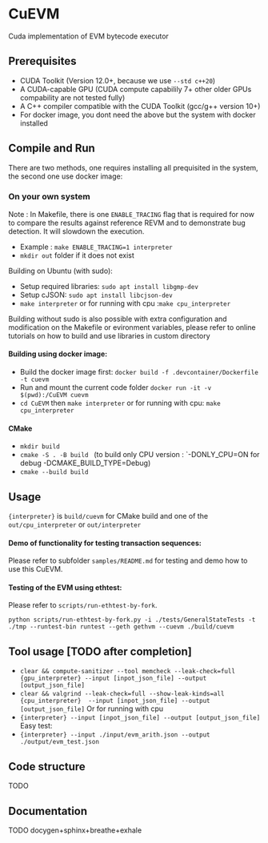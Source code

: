 # CuEVM
Cuda implementation of EVM bytecode executor

## Prerequisites
- CUDA Toolkit (Version 12.0+, because we use `--std c++20`)
- A CUDA-capable GPU (CUDA compute capabilily 7+ other older GPUs compability are not tested fully)
- A C++ compiler compatible with the CUDA Toolkit (gcc/g++ version 10+)
- For docker image, you dont need the above but the system with docker installed

## Compile and Run
There are two methods, one requires installing all prequisited in the system, the second one use docker image:

### On your own system

Note : In Makefile, there is one `ENABLE_TRACING` flag that is required for now to compare the results against reference REVM and to demonstrate bug detection. It will slowdown the execution.

* Example : `make ENABLE_TRACING=1 interpreter`
* `mkdir out` folder if it does not exist

Building on Ubuntu (with sudo):
* Setup required libraries: `sudo apt install libgmp-dev`
* Setup cJSON: `sudo apt install libcjson-dev`
* `make interpreter` or for running with cpu :`make cpu_interpreter`


Building without sudo is also possible with extra configuration and modification on the Makefile or evironment variables, please refer to online tutorials on how to build and use libraries in custom directory

#### Building using docker image:
* Build the docker image first: `docker build -f .devcontainer/Dockerfile -t cuevm`
* Run and mount the current code folder `docker run -it -v $(pwd):/CuEVM cuevm`
* `cd CuEVM` then `make interpreter` or for running with cpu: `make cpu_interpreter`

#### CMake 

* `mkdir build`
* `cmake -S . -B build ` (to build only CPU version : `-DONLY_CPU=ON for debug -DCMAKE_BUILD_TYPE=Debug)
* `cmake --build build`


## Usage
`{interpreter}` is `build/cuevm` for CMake build and one of the `out/cpu_interpreter` or `out/interpreter` 
#### Demo of functionality for testing transaction sequences:
Please refer to subfolder `samples/README.md` for testing and demo how to use this CuEVM.

#### Testing of the EVM using ethtest:
Please refer to `scripts/run-ethtest-by-fork`.

`python scripts/run-ethtest-by-fork.py -i ./tests/GeneralStateTests -t ./tmp --runtest-bin runtest --geth gethvm --cuevm ./build/cuevm`



## Tool usage [TODO after completion]
* `clear && compute-sanitizer --tool memcheck --leak-check=full {gpu_interpreter} --input [inpot_json_file] --output [output_json_file]`
* `clear && valgrind --leak-check=full --show-leak-kinds=all {cpu_interpreter}  --input [inpot_json_file] --output [output_json_file]`
Or for running with cpu
* `{interpreter} --input [inpot_json_file] --output [output_json_file]`
Easy test:
* `{interpreter} --input ./input/evm_arith.json --output ./output/evm_test.json`



## Code structure
TODO

## Documentation
TODO
docygen+sphinx+breathe+exhale